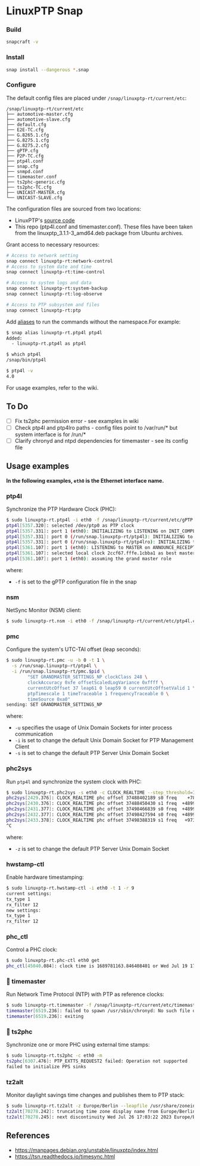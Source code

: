 # LinuxPTP Snap


### Build
```bash
snapcraft -v
```

### Install
```bash
snap install --dangerous *.snap
```

### Configure
The default config files are placed under `/snap/linuxptp-rt/current/etc`:
```
/snap/linuxptp-rt/current/etc
├── automotive-master.cfg
├── automotive-slave.cfg
├── default.cfg
├── E2E-TC.cfg
├── G.8265.1.cfg
├── G.8275.1.cfg
├── G.8275.2.cfg
├── gPTP.cfg
├── P2P-TC.cfg
├── ptp4l.conf
├── snap.cfg
├── snmpd.conf
├── timemaster.conf
├── ts2phc-generic.cfg
├── ts2phc-TC.cfg
├── UNICAST-MASTER.cfg
└── UNICAST-SLAVE.cfg
```
The configuration files are sourced from two locations:
- LinuxPTP's [source code](https://github.com/richardcochran/linuxptp)
- This repo (ptp4l.conf and timemaster.conf). These files have been taken from the linuxptp_3.1.1-3_amd64.deb package from Ubuntu archives.

Grant access to necessary resources:
```bash
# Access to network setting
snap connect linuxptp-rt:network-control
# Access to system date and time
snap connect linuxptp-rt:time-control

# Access to system logs and data
snap connect linuxptp-rt:system-backup  
snap connect linuxptp-rt:log-observe   

# Access to PTP subsystem and files
snap connect linuxptp-rt:ptp
```

Add [aliases](https://snapcraft.io/docs/commands-and-aliases) to run the commands without the namespace.For example:
```bash
$ snap alias linuxptp-rt.ptp4l ptp4l
Added:
  - linuxptp-rt.ptp4l as ptp4l

$ which ptp4l
/snap/bin/ptp4l

$ ptp4l -v
4.0
```


For usage examples, refer to the wiki.

## To Do
- [ ] Fix ts2phc permission error - see examples in wiki
- [ ] Check ptp4l and ptp4lro paths - config files point to /var/run/* but system interface is for /run/*
- [ ] Clarify chronyd and ntpd dependencies for timemaster - see its config file

## Usage examples

**In the following examples, `eth0` is the Ethernet interface name.**

### ptp4l
Synchronize the PTP Hardware Clock (PHC):
```bash
$ sudo linuxptp-rt.ptp4l -i eth0 -f /snap/linuxptp-rt/current/etc/gPTP.cfg --step_threshold=1 -m
ptp4l[5357.320]: selected /dev/ptp0 as PTP clock
ptp4l[5357.331]: port 1 (eth0): INITIALIZING to LISTENING on INIT_COMPLETE
ptp4l[5357.331]: port 0 (/run/snap.linuxptp-rt/ptp4l): INITIALIZING to LISTENING on INIT_COMPLETE
ptp4l[5357.331]: port 0 (/run/snap.linuxptp-rt/ptp4lro): INITIALIZING to LISTENING on INIT_COMPLETE
ptp4l[5361.107]: port 1 (eth0): LISTENING to MASTER on ANNOUNCE_RECEIPT_TIMEOUT_EXPIRES
ptp4l[5361.107]: selected local clock 2ccf67.fffe.1cbba1 as best master
ptp4l[5361.107]: port 1 (eth0): assuming the grand master role
```

where:
- `-f` is set to the gPTP configuration file in the snap

### nsm
NetSync Monitor (NSM) client:
```bash
$ sudo linuxptp-rt.nsm -i eth0 -f /snap/linuxptp-rt/current/etc/ptp4l.conf 
```


### pmc
Configure the system's UTC-TAI offset (leap seconds):
```bash
$ sudo linuxptp-rt.pmc -u -b 0 -t 1 \
  -s /run/snap.linuxptp-rt/ptp4l \
  -i /run/snap.linuxptp-rt/pmc.$pid \
        "SET GRANDMASTER_SETTINGS_NP clockClass 248 \
        clockAccuracy 0xfe offsetScaledLogVariance 0xffff \
        currentUtcOffset 37 leap61 0 leap59 0 currentUtcOffsetValid 1 \
        ptpTimescale 1 timeTraceable 1 frequencyTraceable 0 \
        timeSource 0xa0"
sending: SET GRANDMASTER_SETTINGS_NP
```

where:
- `-u` specifies the usage of Unix Domain Sockets for inter process communication
- `-i` is set to change the default Unix Domain Socket for PTP Management Client
- `-s` is set to change the default PTP Server Unix Domain Socket


### phc2sys
Run `ptp4l` and synchronize the system clock with PHC:
```bash
$ sudo linuxptp-rt.phc2sys -s eth0 -c CLOCK_REALTIME --step_threshold=1 --transportSpecific=1 -w -m -z /run/snap.linuxptp-rt/ptp4l
phc2sys[2429.376]: CLOCK_REALTIME phc offset 37488402189 s0 freq    +781 delay      0
phc2sys[2430.376]: CLOCK_REALTIME phc offset 37488450430 s1 freq  +48990 delay      0
phc2sys[2431.377]: CLOCK_REALTIME phc offset 37498466839 s0 freq  +48990 delay      0
phc2sys[2432.377]: CLOCK_REALTIME phc offset 37498427594 s0 freq  +48990 delay      0
phc2sys[2433.378]: CLOCK_REALTIME phc offset 37498388319 s1 freq   +9735 delay      0
^C
```

where:
- `-z` is set to change the default PTP Server Unix Domain Socket


### hwstamp-ctl
Enable hardware timestamping:
```bash
$ sudo linuxptp-rt.hwstamp-ctl -i eth0 -t 1 -r 9
current settings:
tx_type 1
rx_filter 12
new settings:
tx_type 1
rx_filter 12
```

### phc_ctl
Control a PHC clock:
```bash
$ sudo linuxptp-rt.phc-ctl eth0 get
phc_ctl[45040.084]: clock time is 1689781163.846408401 or Wed Jul 19 17:39:23 2023
```

### 🚧 timemaster
Run Network Time Protocol (NTP) with PTP as reference clocks:
```bash
$ sudo linuxptp-rt.timemaster -f /snap/linuxptp-rt/current/etc/timemaster.conf -m
timemaster[6519.236]: failed to spawn /usr/sbin/chronyd: No such file or directory
timemaster[6519.236]: exiting
```

### 🚧 ts2phc
Synchronize one or more PHC using external time stamps:

```bash
$ sudo linuxptp-rt.ts2phc -c eth0 -m 
ts2phc[6307.476]: PTP_EXTTS_REQUEST2 failed: Operation not supported
failed to initialize PPS sinks
```

### tz2alt
Monitor daylight savings time changes and publishes them to PTP stack:
```bash
$ sudo linuxptp-rt.tz2alt -z Europe/Berlin --leapfile /usr/share/zoneinfo/leap-seconds.list
tz2alt[70278.242]: truncating time zone display name from Europe/Berlin to Berlin
tz2alt[70278.245]: next discontinuity Wed Jul 26 17:03:22 2023 Europe/Berlin
```

## References
 - https://manpages.debian.org/unstable/linuxptp/index.html
 - https://tsn.readthedocs.io/timesync.html

